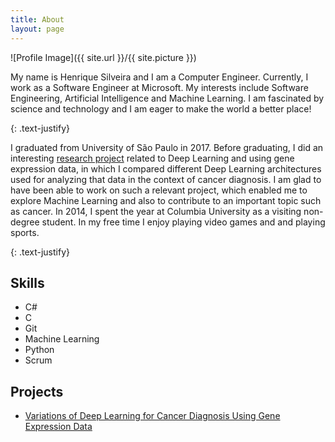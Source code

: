 ```yaml
---
title: About
layout: page
---
```

![Profile Image]({{ site.url }}/{{ site.picture }})

<p>My name is Henrique Silveira and I am a Computer Engineer. Currently, I work as a Software Engineer at Microsoft. My interests include Software Engineering, Artificial Intelligence and Machine Learning. I am fascinated by science and technology and I am eager to make the world a better place!
</p>
{: .text-justify}

<p>I graduated from University of São Paulo in 2017. Before graduating, I did an interesting <a href="https://github.com/henrisilver/DeepLearningCancer">research project</a> related to Deep Learning and using gene expression data, in which I compared different Deep Learning architectures used for analyzing that data in the context of cancer diagnosis. I am glad to have been able to work on such a relevant project, which enabled me to explore Machine Learning and also to contribute to an important topic such as cancer. In 2014, I spent the year at Columbia University as a visiting non-degree student. In my free time I enjoy playing video games and and playing sports.</p>
{: .text-justify}

<h2>Skills</h2>

<ul class="skill-list">
	<li>C#</li>
	<li>C</li>
	<li>Git</li>
	<li>Machine Learning</li>
	<li>Python</li>
	<li>Scrum</li>
</ul>

<h2>Projects</h2>

<ul>
	<li><a href="https://github.com/henrisilver/DeepLearningCancer">Variations of Deep Learning for Cancer Diagnosis Using Gene Expression Data</a></li>
</ul>
